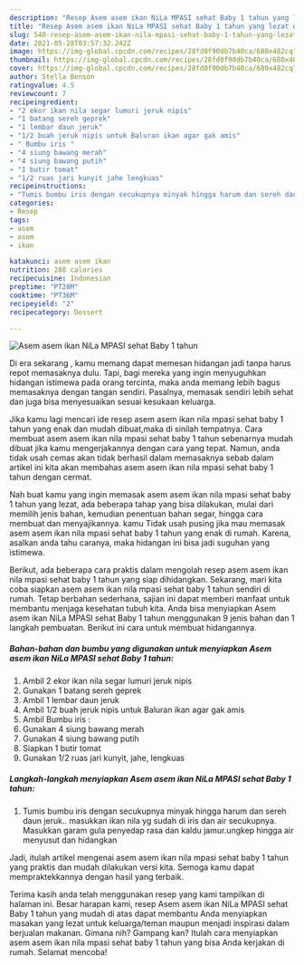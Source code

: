 ```yaml
---
description: "Resep Asem asem ikan NiLa MPASI sehat Baby 1 tahun yang lezat dan Mudah Dibuat"
title: "Resep Asem asem ikan NiLa MPASI sehat Baby 1 tahun yang lezat dan Mudah Dibuat"
slug: 540-resep-asem-asem-ikan-nila-mpasi-sehat-baby-1-tahun-yang-lezat-dan-mudah-dibuat
date: 2021-05-28T03:57:32.242Z
image: https://img-global.cpcdn.com/recipes/28fd0f90db7b40ca/680x482cq70/asem-asem-ikan-nila-mpasi-sehat-baby-1-tahun-foto-resep-utama.jpg
thumbnail: https://img-global.cpcdn.com/recipes/28fd0f90db7b40ca/680x482cq70/asem-asem-ikan-nila-mpasi-sehat-baby-1-tahun-foto-resep-utama.jpg
cover: https://img-global.cpcdn.com/recipes/28fd0f90db7b40ca/680x482cq70/asem-asem-ikan-nila-mpasi-sehat-baby-1-tahun-foto-resep-utama.jpg
author: Stella Benson
ratingvalue: 4.5
reviewcount: 7
recipeingredient:
- "2 ekor ikan nila segar lumuri jeruk nipis"
- "1 batang sereh geprek"
- "1 lembar daun jeruk"
- "1/2 buah jeruk nipis untuk Baluran ikan agar gak amis"
- " Bumbu iris "
- "4 siung bawang merah"
- "4 siung bawang putih"
- "1 butir tomat"
- "1/2 ruas jari kunyit jahe lengkuas"
recipeinstructions:
- "Tumis bumbu iris dengan secukupnya minyak hingga harum dan sereh daun jeruk.. masukkan ikan nila yg sudah di iris dan air secukupnya. Masukkan garam gula penyedap rasa dan kaldu jamur.ungkep hingga air menyusut dan hidangkan"
categories:
- Resep
tags:
- asem
- asem
- ikan

katakunci: asem asem ikan 
nutrition: 288 calories
recipecuisine: Indonesian
preptime: "PT28M"
cooktime: "PT36M"
recipeyield: "2"
recipecategory: Dessert

---
```



![Asem asem ikan NiLa MPASI sehat Baby 1 tahun](https://img-global.cpcdn.com/recipes/28fd0f90db7b40ca/680x482cq70/asem-asem-ikan-nila-mpasi-sehat-baby-1-tahun-foto-resep-utama.jpg)

Di era  sekarang , kamu memang dapat memesan hidangan jadi tanpa harus repot memasaknya dulu. Tapi, bagi mereka yang ingin menyuguhkan hidangan istimewa pada orang tercinta, maka anda memang lebih bagus memasaknya dengan tangan sendiri. Pasalnya, memasak sendiri lebih sehat dan juga bisa menyesuaikan sesuai kesukaan keluarga.

Jika kamu lagi mencari ide resep asem asem ikan nila mpasi sehat baby 1 tahun yang enak dan mudah dibuat,maka di sinilah tempatnya. Cara membuat asem asem ikan nila mpasi sehat baby 1 tahun  sebenarnya mudah dibuat jika kamu mengerjakannya dengan cara yang tepat. Namun, anda tidak usah cemas akan tidak berhasil dalam memasaknya 
sebab dalam artikel ini kita akan membahas asem asem ikan nila mpasi sehat baby 1 tahun dengan cermat.  



Nah buat kamu yang ingin memasak asem asem ikan nila mpasi sehat baby 1 tahun yang lezat, ada beberapa tahap yang bisa dilakukan, mulai dari memilih jenis bahan, kemudian penentuan bahan segar, hingga cara membuat dan menyajikannya. kamu Tidak usah pusing jika mau memasak asem asem ikan nila mpasi sehat baby 1 tahun yang enak di rumah. Karena, asalkan anda  tahu caranya, maka hidangan ini bisa jadi suguhan yang istimewa.

Berikut, ada beberapa cara praktis  dalam mengolah resep asem asem ikan nila mpasi sehat baby 1 tahun yang siap dihidangkan. Sekarang, mari kita coba siapkan asem asem ikan nila mpasi sehat baby 1 tahun sendiri di rumah. Tetap berbahan sederhana, sajian ini dapat memberi manfaat untuk membantu menjaga kesehatan tubuh kita. Anda bisa menyiapkan Asem asem ikan NiLa MPASI sehat Baby 1 tahun menggunakan 9 jenis bahan dan 1 langkah pembuatan. Berikut ini cara untuk membuat hidangannya.

<!--inarticleads1-->

##### Bahan-bahan dan bumbu yang digunakan untuk menyiapkan Asem asem ikan NiLa MPASI sehat Baby 1 tahun:

1. Ambil 2 ekor ikan nila segar lumuri jeruk nipis
1. Gunakan 1 batang sereh geprek
1. Ambil 1 lembar daun jeruk
1. Ambil 1/2 buah jeruk nipis untuk Baluran ikan agar gak amis
1. Ambil  Bumbu iris :
1. Gunakan 4 siung bawang merah
1. Gunakan 4 siung bawang putih
1. Siapkan 1 butir tomat
1. Gunakan 1/2 ruas jari kunyit, jahe, lengkuas




<!--inarticleads2-->

##### Langkah-langkah menyiapkan Asem asem ikan NiLa MPASI sehat Baby 1 tahun:

1. Tumis bumbu iris dengan secukupnya minyak hingga harum dan sereh daun jeruk.. masukkan ikan nila yg sudah di iris dan air secukupnya. Masukkan garam gula penyedap rasa dan kaldu jamur.ungkep hingga air menyusut dan hidangkan




Jadi, itulah artikel mengenai  asem asem ikan nila mpasi sehat baby 1 tahun  yang praktis dan mudah dilakukan versi kita. Semoga kamu dapat mempraktekkannya dengan hasil yang terbaik. 

Terima kasih anda telah menggunakan resep yang kami tampilkan di halaman ini. Besar harapan kami, resep  Asem asem ikan NiLa MPASI sehat Baby 1 tahun yang mudah di atas dapat membantu Anda menyiapkan masakan yang lezat untuk keluarga/teman maupun menjadi inspirasi dalam berjualan makanan. Gimana nih? Gampang kan? Itulah cara menyiapkan asem asem ikan nila mpasi sehat baby 1 tahun yang bisa Anda kerjakan di rumah. Selamat mencoba!

